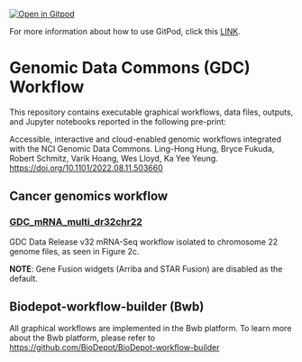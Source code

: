 [![Open in Gitpod](https://gitpod.io/button/open-in-gitpod.svg)](https://gitpod.io/#https://github.com/tdahlstrom/workflow-chr22-gitpod)

For more information about how to use GitPod, click this [LINK](GITPOD.md).

# Genomic Data Commons (GDC) Workflow

This repository contains executable graphical workflows, data files, outputs, and Jupyter notebooks reported in the following pre-print:

Accessible, interactive and cloud-enabled genomic workflows integrated with the NCI Genomic Data Commons. Ling-Hong Hung, Bryce Fukuda, Robert Schmitz, Varik Hoang, Wes Lloyd, Ka Yee Yeung. https://doi.org/10.1101/2022.08.11.503660

## Cancer genomics workflow

### [GDC_mRNA_multi_dr32chr22](workflow/GDC_mRNA_multi_dr32chr22)

GDC Data Release v32 mRNA-Seq workflow isolated to chromosome 22 genome files, as seen in Figure 2c.

**NOTE**: Gene Fusion widgets (Arriba and STAR Fusion) are disabled as the default.

## Biodepot-workflow-builder (Bwb)

All graphical workflows are implemented in the Bwb platform. To learn more about the Bwb platform, please refer to https://github.com/BioDepot/BioDepot-workflow-builder
